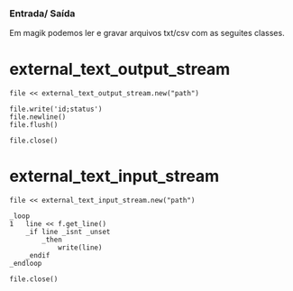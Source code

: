 ### Entrada/ Saída 

Em magik podemos ler e gravar arquivos txt/csv com as seguites classes.

# external_text_output_stream

```
file << external_text_output_stream.new("path")

file.write('id;status')
file.newline()
file.flush()

file.close()    
```

# external_text_input_stream

```
file << external_text_input_stream.new("path")

_loop
1   line << f.get_line()
    _if line _isnt _unset
        _then 
            write(line)
    _endif
_endloop

file.close()
```
